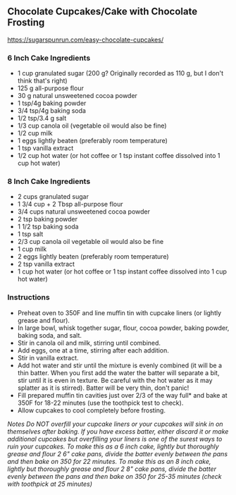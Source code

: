 ## Chocolate Cupcakes/Cake with Chocolate Frosting
<https://sugarspunrun.com/easy-chocolate-cupcakes/>

### 6 Inch Cake Ingredients 
- 1 cup granulated sugar (200 g? Originally recorded as 110 g, but I don't think that's right)
- 125 g all-purpose flour
- 30 g natural unsweetened cocoa powder
- 1 tsp/4g baking powder
- 3/4 tsp/4g baking soda
- 1/2 tsp/3.4 g salt
- 1/3 cup canola oil (vegetable oil would also be fine)
- 1/2 cup milk
- 1 eggs lightly beaten (preferably room temperature)
- 1 tsp vanilla extract
- 1/2 cup hot water (or hot coffee or 1 tsp instant coffee dissolved into 1 cup hot water)

### 8 Inch Cake Ingredients 
- 2 cups granulated sugar
- 1 3/4 cup + 2 Tbsp all-purpose flour
- 3/4 cups natural unsweetened cocoa powder
- 2 tsp baking powder
- 1 1/2 tsp baking soda
- 1 tsp salt
- 2/3 cup canola oil vegetable oil would also be fine
- 1 cup milk
- 2 eggs lightly beaten (preferably room temperature)
- 2 tsp vanilla extract
- 1 cup hot water (or hot coffee or 1 tsp instant coffee dissolved into 1 cup hot water)

### Instructions
- Preheat oven to 350F and line muffin tin with cupcake liners (or lightly grease and flour).
- In large bowl, whisk together sugar, flour, cocoa powder, baking powder, baking soda, and salt.
- Stir in canola oil and milk, stirring until combined.
- Add eggs, one at a time, stirring after each addition.
- Stir in vanilla extract.
- Add hot water and stir until the mixture is evenly combined (it will be a thin batter. When you first add the water the batter will separate a bit, stir until it is even in texture. Be careful with the hot water as it may splatter as it is stirred).  Batter will be very thin, don't panic!
- Fill prepared muffin tin cavities just over 2/3 of the way full* and bake at 350F for 18-22 minutes (use the toothpick test to check).
- Allow cupcakes to cool completely before frosting.

*Notes
Do NOT overfill your cupcake liners or your cupcakes will sink in on themselves after baking. If you have excess batter, either discard it or make additional cupcakes but overfilling your liners is one of the surest ways to ruin your cupcakes.
To make this as a 6 inch cake, lightly but thoroughly grease and flour 2 6" cake pans, divide the batter evenly between the pans and then bake on 350 for 22 minutes. To make this as an 8 inch cake, lightly but thoroughly grease and flour 2 8" cake pans, divide the batter evenly between the pans and then bake on 350 for 25-35 minutes (check with toothpick at 25 minutes)*
